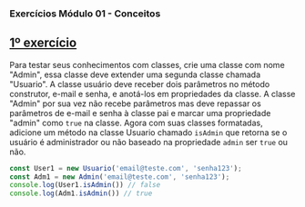 ### Exercícios Módulo 01 - Conceitos

## [1º exercício](https://github.com/guilhermeasena32/javascriptES6-rocketseat/blob/master/modulo%201/exercicio1.html)

Para testar seus conhecimentos com classes, crie uma classe com nome "Admin", essa classe deve
extender uma segunda classe chamada "Usuario".
A classe usuário deve receber dois parâmetros no método construtor, e-mail e senha, e anotá-los
em propriedades da classe. A classe "Admin" por sua vez não recebe parâmetros mas deve
repassar os parâmetros de e-mail e senha à classe pai e marcar uma propriedade "admin" como
```true``` na classe.
Agora com suas classes formatadas, adicione um método na classe Usuario chamado ```isAdmin``` que
retorna se o usuário é administrador ou não baseado na propriedade ```admin``` ser ```true``` ou não.

```javascript
const User1 = new Usuario('email@teste.com', 'senha123');
const Adm1 = new Admin('email@teste.com', 'senha123');
console.log(User1.isAdmin()) // false
console.log(Adm1.isAdmin()) // true
```
